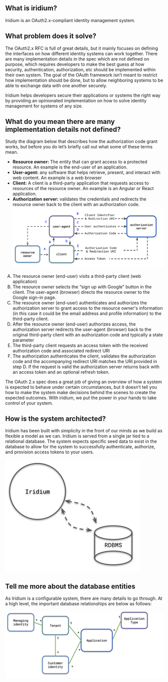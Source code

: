 ## What is iridium?
Iridium is an OAuth2.x-compliant identity management system.

## What problem does it solve?
The OAuth2.x RFC is full of great details, but it mainly focuses on defining the interfaces on how different identity systems can work together.  There are many implementation details in the spec which are not defined on purpose, which requires developers to make the best guess at how security, authentication, authorization, etc should be implemented within their own system.  The goal of the OAuth framework isn’t meant to restrict how implementation should be done, but to allow neighboring systems to be able to exchange data with one another securely.

Iridium helps developers secure their applications or systems the right way by providing an opinionated implementation on how to solve identity management for systems of any size.

## What do you mean there are many implementation details not defined?
Study the diagram below that describes how the authorization code grant works, but before you do let’s briefly call out what some of these terms mean.  

 *  **Resource owner:** The entity that can grant access to a protected resource.  An example is the end-user of an application.  
 * **User-agent:** any software that helps retrieve, present, and interact with web content.  An example is a web browser  
 * **Client:** A client is a third-party application that requests access to resources of the resource owner. An example is an Angular or React application.  
 * **Authorization server:** validates the credentials and redirects the resource owner back to the client with an authorization code.
![authorization code grant](../images/authorization-code-flow.png "authorization code grant")

<style>
    ol { list-style-type: upper-alpha; }
</style>

  1. The resource owner (end-user) visits a third-party client (web application)  
2. The resource owner selects the “sign up with Google” button in the client. The user-agent (browser) directs the resource owner to the Google sign-in page.  
3. The resource owner (end-user) authenticates and authorizes the authorization server to grant access to the resource owner's information (in this case it could be the email address and profile information) to the third-party client.  
4. After the resource owner (end-user) authorizes access, the authorization server redirects the user-agent (browser) back to the original third-party client with an authorization code and typically a state parameter  
5. The third-party client requests an access token with the received authorization code and associated redirect URI  
6. The authorization authenticates the client, validates the authorization code and the accompanying redirect URI matches the URI provided in step D.  If the request is valid the authorization server returns back with an access token and an optional refresh token.  

The OAuth 2.x spec does a great job of giving an overview of how a system is expected to behave under certain circumstances, but it doesn’t tell you how to make the system make decisions behind the scenes to create the expected outcomes.  With iridium, we put the power in your hands to take control of your system.  

## How is the system architected?
Iridium has been built with simplicity in the front of our minds as we build as flexible a model as we can. Iridium is served from a single jar tied to a relational database. 
The system expects specific seed data to exist in the database to allow for the system to successfully authenticate, authorize, and provision access tokens to your users.

![iridium system overview](../images/iridium-overview.png "iridium system overview")

## Tell me more about the database entities
As Iridium is a configurable system, there are many details to go through.  At a high level, the important database relationships 
are below as follows:

![iridium entity relationships](../images/entity-relationship-view.png)





